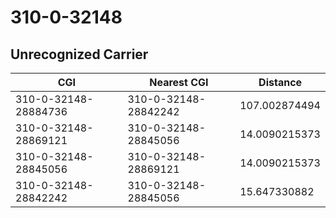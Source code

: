 # 310-0-32148
## Unrecognized Carrier


| CGI | Nearest CGI | Distance |
|-----|-------------|----------|
| 310-0-32148-28884736 | 310-0-32148-28842242 | 107.002874494 |
| 310-0-32148-28869121 | 310-0-32148-28845056 | 14.0090215373 |
| 310-0-32148-28845056 | 310-0-32148-28869121 | 14.0090215373 |
| 310-0-32148-28842242 | 310-0-32148-28845056 | 15.647330882 |
